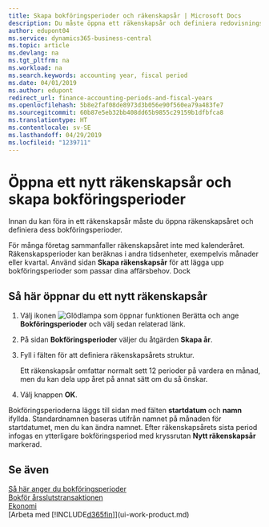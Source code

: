 ```yaml
---
title: Skapa bokföringsperioder och räkenskapsår | Microsoft Docs
description: Du måste öppna ett räkenskapsår och definiera redovisningsperioder innan du kan föra in ett räkenskapsår.
author: edupont04
ms.service: dynamics365-business-central
ms.topic: article
ms.devlang: na
ms.tgt_pltfrm: na
ms.workload: na
ms.search.keywords: accounting year, fiscal period
ms.date: 04/01/2019
ms.author: edupont
redirect_url: finance-accounting-periods-and-fiscal-years
ms.openlocfilehash: 5b8e2faf08de8973d3b056e90f560ea79a483fe7
ms.sourcegitcommit: 60b87e5eb32bb408dd65b9855c29159b1dfbfca8
ms.translationtype: HT
ms.contentlocale: sv-SE
ms.lasthandoff: 04/29/2019
ms.locfileid: "1239711"
---
```

# <a name="open-a-new-fiscal-year-and-create-accounting-periods"></a>Öppna ett nytt räkenskapsår och skapa bokföringsperioder
Innan du kan föra in ett räkenskapsår måste du öppna räkenskapsåret och definiera dess bokföringsperioder.  

För många företag sammanfaller räkenskapsåret inte med kalenderåret. Räkenskapsperioder kan beräknas i andra tidsenheter, exempelvis månader eller kvartal. Använd sidan **Skapa räkenskapsår** för att lägga upp bokföringsperioder som passar dina affärsbehov. Dock   

## <a name="to-open-a-new-fiscal-year"></a>Så här öppnar du ett nytt räkenskapsår
1. Välj ikonen ![Glödlampa som öppnar funktionen Berätta](media/ui-search/search_small.png "Berätta vad du vill göra") och ange **Bokföringsperioder** och välj sedan relaterad länk.
2. På sidan **Bokföringsperioder** väljer du åtgärden **Skapa år**.
3. Fyll i fälten för att definiera räkenskapsårets struktur.

    Ett räkenskapsår omfattar normalt sett 12 perioder på vardera en månad, men du kan dela upp året på annat sätt om du så önskar.
4. Välj knappen **OK**.

Bokföringsperioderna läggs till sidan med fälten **startdatum** och **namn** ifyllda. Standardnamnen baseras utifrån namnet på månaden för startdatumet, men du kan ändra namnet. Efter räkenskapsårets sista period infogas en ytterligare bokföringsperiod med kryssrutan **Nytt räkenskapsår** markerad.  


## <a name="see-also"></a>Se även
[Så här anger du bokföringsperioder](finance-how-specify-posting-periods.md)  
[Bokför årsslutstransaktionen](year-how-post-year-end-close-entry.md)  
[Ekonomi](finance.md)  
[Arbeta med [!INCLUDE[d365fin](includes/d365fin_md.md)]](ui-work-product.md)
